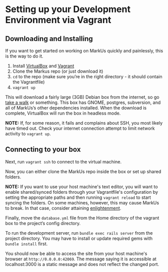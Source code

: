 Setting up your Development Environment via Vagrant
===============================================================

Downloading and Installing
--------------------------
If you want to get started on working on MarkUs quickly and painlessly, this is the way to do it.

1. Install [VirtualBox](https://www.virtualbox.org/) and [Vagrant](http://www.vagrantup.com/)
2. Clone the Markus repo (or just download it)
3. `cd` to the repo (make sure you’re in the right directory - it should contain the Vagrantfile)
4. `vagrant up`

This will download a fairly large (3GB) Debian box from the internet, so go [take a walk](http://news.stanford.edu/news/2014/april/walking-vs-sitting-042414.html) or something. This box has GNOME, postgres, subversion, and all of MarkUs’s other dependencies installed. When the download is complete, VirtualBox will run the box in headless mode.

**NOTE:** If, for some reason, it fails and complains about SSH, you most likely have timed out. Check your internet connection attempt to limit network activity to `vagrant up`.



Connecting to your box
----------------------

Next, run `vagrant ssh` to connect to the virtual machine.

Now, you can either clone the MarkUs repo inside the box or set up shared folders.

**NOTE:** If you want to use your host machine's text editor, you will want to enable shared/synced folders through your Vagrantfile's configuration by setting the appropriate paths and then running `vagrant reload` to start syncing the folders. On some machines, however, this may cause MarkUs to break. In that case, consider attaining [enlightenment](http://www.vim.org/).

Finally, move the `database.yml` file from the Home directory of the vagrant box to the project’s config directory.

To run the development server, run `bundle exec rails server` from the project directory. You may have to install or update required gems with `bundle install` first.

You should now be able to access the site from your host machine's browser at `http://0.0.0.0:42069`. The message saying it is accessible at localhost:3000 is a static message and does not reflect the changed port.
